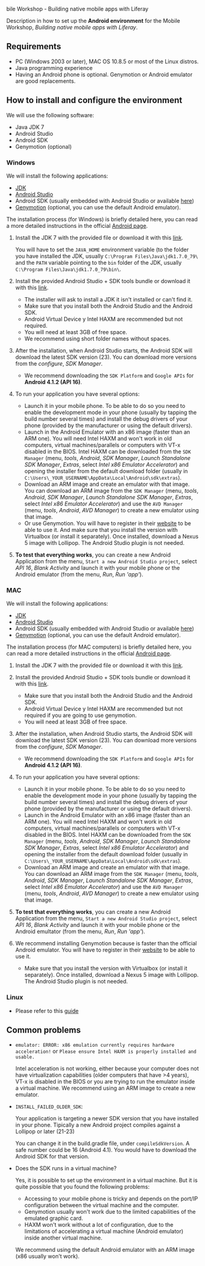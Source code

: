 
bile Workshop - Building native mobile apps with Liferay

Description in how to set up the **Android environment** for the Mobile Workshop, *Building native mobile apps with Liferay*.

## Requirements

  * PC (Windows 2003 or later), MAC OS 10.8.5 or most of the Linux distros.
  * Java programming experience
  * Having an Android phone is optional. Genymotion or Android emulator are good replacements.

## How to install and configure the environment

We will use the following software:

  * Java JDK 7
  * Android Studio
  * Android SDK
  * Genymotion (optional)
  
### Windows

We will install the following applications:

* [JDK](http://www.oracle.com/technetwork/java/javase/downloads/jdk7-downloads-1880260.html)
* [Android Studio](https://developer.android.com/sdk/index.html)
* Android SDK (usually embedded with Android Studio or available [here](http://dl.google.com/android/installer_r24.3.4-windows.exe))
* [Genymotion](https://www.genymotion.com) (optional, you can use the default Android emulator).

The installation process (for Windows) is briefly detailed here, you can read a more detailed instructions in the official [Android page](https://developer.android.com/sdk/installing/index.html?pkg=studio).
  
1. Install the JDK 7 with the provided file or download it with this [link](http://www.oracle.com/technetwork/java/javase/downloads/jdk7-downloads-1880260.html).

	You will have to set the `JAVA_HOME` environment variable (to the folder you have installed the JDK, usually `C:\Program Files\Java\jdk1.7.0_79\` and the `PATH` variable pointing to the `bin` folder of the JDK, usually `C:\Program Files\Java\jdk1.7.0_79\bin\`.
2. Install the provided Android Studio + SDK tools bundle or download it with this [link](https://developer.android.com/sdk/index.html).

	* The installer will ask to install a JDK it isn't installed or can't find it.
	* Make sure that you install both the Android Studio and the Android SDK.
	* Android Virtual Device y Intel HAXM are recommended but not required.
	* You will need at least 3GB of free space.
	* We recommend using short folder names without spaces.

3. After the installation, when Android Studio starts, the Android SDK will download the latest SDK version (23). You can download more versions from the *configure*, *SDK Manager*. 
	* We recommend downloading the `SDK Platform` and `Google APIs` for **Android 4.1.2 (API 16)**.
4. To run your application you have several options:
	* Launch it in your mobile phone. To be able to do so you need to enable the development mode in your phone (usually by tapping the build number several times) and install the debug drivers of your phone (provided by the manufacturer or using the default drivers).
	* Launch in the Android Emulator with an x86 image (faster than an ARM one). You will need Intel HAXM and won't work in old computers, virtual machines/parallels or computers with VT-x disabled in the BIOS. Intel HAXM can be downloaded from the `SDK Manager` (menu, *tools*, *Android*, *SDK Manager*, *Launch Standalone SDK Manager*, *Extras*, select *Intel x86 Emulator Accelerator*) and opening the installer from the default download folder (usually in `C:\Users\_YOUR_USERNAME\AppData\Local\Android\sdk\extras`).
	* Download an ARM image and create an emulator with that image. You can download an ARM image from the `SDK Manager` (menu, *tools*, *Android*, *SDK Manager*, *Launch Standalone SDK Manager*, *Extras*, select *Intel x86 Emulator Accelerator*) and use the `AVD Manager` (menu, *tools*, *Android*, *AVD Manager*) to create a new emulator using that image.
	* Or use Genymotion. You will have to register in their [website](http://genymotion.com) to be able to use it. And make sure that you install the version with Virtualbox (or install it separately). Once installed, download a Nexus 5 image with Lollipop. The Android Studio plugin is not needed.
5. **To test that everything works**, you can create a new Android Application from the menu, `Start a new Android Studio project`, select *API 16*, *Blank Activity* and launch it with your mobile phone or the Android emulator (from the menu, *Run*, *Run 'app'*).
  
### MAC

We will install the following applications:

* [JDK](http://www.oracle.com/technetwork/java/javase/downloads/jdk7-downloads-1880260.html)
* [Android Studio](https://developer.android.com/sdk/index.html)
* Android SDK (usually embedded with Android Studio or available [here](http://dl.google.com/android/android-sdk_r24.3.4-macosx.zip))
* [Genymotion](https://www.genymotion.com) (optional, you can use the default Android emulator).

The installation process (for MAC computers) is briefly detailed here, you can read a more detailed instructions in the official [Android page](https://developer.android.com/sdk/installing/index.html?pkg=studio).
  
1. Install the JDK 7 with the provided file or download it with this [link](http://download.oracle.com/otn-pub/java/jdk/7u79-b15/jdk-7u79-macosx-x64.dmg).  

2. Install the provided Android Studio + SDK tools bundle or download it with this [link](https://dl.google.com/dl/android/studio/install/1.3.2.0/android-studio-ide-141.2178183-mac.dmg).

	* Make sure that you install both the Android Studio and the Android SDK.
	* Android Virtual Device y Intel HAXM are recommended but not required if you are going to use genymotion.
	* You will need at least 3GB of free space.

3. After the installation, when Android Studio starts, the Android SDK will download the latest SDK version (23). You can download more versions from the *configure*, *SDK Manager*. 
	* We recommend downloading the `SDK Platform` and `Google APIs` for **Android 4.1.2 (API 16)**.

4. To run your application you have several options:
	* Launch it in your mobile phone. To be able to do so you need to enable the development mode in your phone (usually by tapping the build number several times) and install the debug drivers of your phone (provided by the manufacturer or using the default drivers).
	* Launch in the Android Emulator with an x86 image (faster than an ARM one). You will need Intel HAXM and won't work in old computers, virtual machines/parallels or computers with VT-x disabled in the BIOS. Intel HAXM can be downloaded from the `SDK Manager` (menu, *tools*, *Android*, *SDK Manager*, *Launch Standalone SDK Manager*, *Extras*, select *Intel x86 Emulator Accelerator*) and opening the installer from the default download folder (usually in `C:\Users\_YOUR_USERNAME\AppData\Local\Android\sdk\extras`).
	* Download an ARM image and create an emulator with that image. You can download an ARM image from the `SDK Manager` (menu, *tools*, *Android*, *SDK Manager*, *Launch Standalone SDK Manager*, *Extras*, select *Intel x86 Emulator Accelerator*) and use the `AVD Manager` (menu, *tools*, *Android*, *AVD Manager*) to create a new emulator using that image.
	
5. **To test that everything works**, you can create a new Android Application from the menu, `Start a new Android Studio project`, select *API 16*, *Blank Activity* and launch it with your mobile phone or the Android emultator (from the menu, *Run*, *Run 'app'*).
5. We recommend installing Genymotion because is faster than the official Android emulator. You will have to register in their [website](http://genymotion.com) to be able to use it.

	* Make sure that you install the version with Virtualbox (or install it separately). Once installed, download a Nexus 5 image with Lollipop. The Android Studio plugin is not needed.

### Linux

* Please refer to this [guide](https://developer.android.com/sdk/installing/index.html?pkg=studio)

## Common problems

* `emulator: ERROR: x86 emulation currently requires hardware acceleration!` or `Please ensure Intel HAXM is properly installed and usable.`

	Intel acceleration is not working, either because your computer does not have virtualization capabilities (older computers that have >4 years), VT-x is disabled in the BIOS or you are trying to run the emulator inside a virtual machine. We recommend using an ARM image to create a new emulator.

* `INSTALL_FAILED_OLDER_SDK`:

	Your application is targeting a newer SDK version that you have installed in your phone. Tipically a new Android project compiles against a Lollipop or later (21-23)
	
	You can change it in the build.gradle file, under `compileSdkVersion`. A safe number could be 16 (Android 4.1). You would have to download the Android SDK for that version.

* Does the SDK runs in a virtual machine?

	Yes, it is possible to set up the environment in a virtual machine. But it is quite possible that you found the following problems:
	
	* Accessing to your mobile phone is tricky and depends on the port/IP configuration between the virtual machine and the computer.
	* Genymotion usually won't work due to the limited capabilities of the emulated graphic card.
	* HAXM won't work without a lot of configuration, due to the limitations of accelerating a virtual machine (Android emulator) inside another virtual machine.
	
	We recommend using the default Android emulator with an ARM image (x86 usually won't work).
